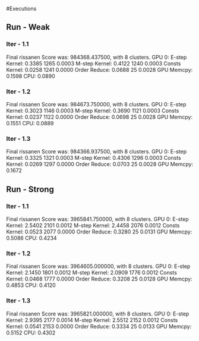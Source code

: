 #Executions
## Run - Weak
### Iter - 1.1
Final rissanen Score was: 984368.437500, with 8 clusters.
GPU 0:
        E-step Kernel:   0.3385 1265     0.0003
        M-step Kernel:   0.4122 1240     0.0003
        Consts Kernel:   0.0258 1241     0.0000
        Order Reduce:    0.0688 25       0.0028
        GPU Memcpy:      0.1598
        CPU:             0.0890
### Iter - 1.2
Final rissanen Score was: 984673.750000, with 8 clusters.
GPU 0:
        E-step Kernel:   0.3023 1146     0.0003
        M-step Kernel:   0.3690 1121     0.0003
        Consts Kernel:   0.0237 1122     0.0000
        Order Reduce:    0.0698 25       0.0028
        GPU Memcpy:      0.1551
        CPU:             0.0889
### Iter - 1.3
Final rissanen Score was: 984366.937500, with 8 clusters.
GPU 0:
        E-step Kernel:   0.3325 1321     0.0003
        M-step Kernel:   0.4306 1296     0.0003
        Consts Kernel:   0.0269 1297     0.0000
        Order Reduce:    0.0703 25       0.0028
        GPU Memcpy:      0.1672
## Run - Strong
### Iter - 1.1
Final rissanen Score was: 3965841.750000, with 8 clusters.
GPU 0:
        E-step Kernel:   2.5402 2101     0.0012
        M-step Kernel:   2.4458 2076     0.0012
        Consts Kernel:   0.0523 2077     0.0000
        Order Reduce:    0.3280 25       0.0131
        GPU Memcpy:      0.5086
        CPU:             0.4234
### Iter - 1.2
Final rissanen Score was: 3964605.000000, with 8 clusters.
GPU 0:
        E-step Kernel:   2.1450 1801     0.0012
        M-step Kernel:   2.0909 1776     0.0012
        Consts Kernel:   0.0468 1777     0.0000
        Order Reduce:    0.3208 25       0.0128
        GPU Memcpy:      0.4853
        CPU:             0.4120
### Iter - 1.3
Final rissanen Score was: 3965821.000000, with 8 clusters.
GPU 0:
        E-step Kernel:   2.9395 2177     0.0014
        M-step Kernel:   2.5512 2152     0.0012
        Consts Kernel:   0.0541 2153     0.0000
        Order Reduce:    0.3334 25       0.0133
        GPU Memcpy:      0.5152
        CPU:             0.4302